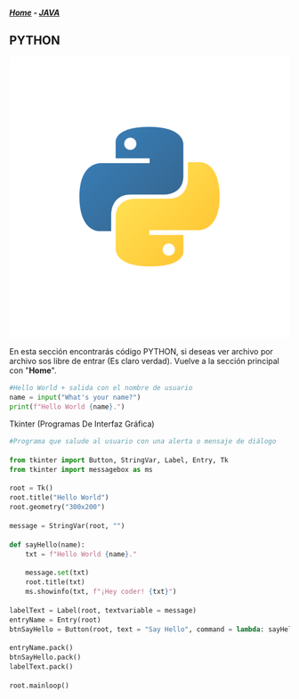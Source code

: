 #####  <a href="/">Home</a> - <a href="/code/java/">JAVA</a>

## PYTHON
![Python Logo](/assets/python_ico.svg "Python Logo")

En esta sección encontrarás código PYTHON, si deseas ver archivo por archivo sos libre de entrar (Es claro verdad). Vuelve a la sección principal con "**Home**".

```python
#Hello World + salida con el nombre de usuario
name = input("What's your name?")
print(f"Hello World {name}.")
```

Tkinter (Programas De Interfaz Gráfica)

```python
#Programa que salude al usuario con una alerta o mensaje de diálogo

from tkinter import Button, StringVar, Label, Entry, Tk
from tkinter import messagebox as ms

root = Tk()
root.title("Hello World")
root.geometry("300x200")

message = StringVar(root, "")

def sayHello(name):
	txt = f"Hello World {name}."

	message.set(txt)
	root.title(txt)
	ms.showinfo(txt, f"¡Hey coder! {txt}")

labelText = Label(root, textvariable = message)
entryName = Entry(root)
btnSayHello = Button(root, text = "Say Hello", command = lambda: sayHello(entryName.get()))

entryName.pack()
btnSayHello.pack()
labelText.pack()

root.mainloop()
```